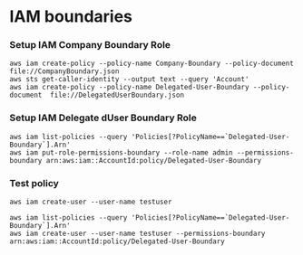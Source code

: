 # IAM boundaries

### Setup IAM Company Boundary Role 

```
aws iam create-policy --policy-name Company-Boundary --policy-document file://CompanyBoundary.json
aws sts get-caller-identity --output text --query 'Account'
aws iam create-policy --policy-name Delegated-User-Boundary --policy-document  file://DelegatedUserBoundary.json
```

### Setup IAM Delegate dUser Boundary Role 

```
aws iam list-policies --query 'Policies[?PolicyName==`Delegated-User-Boundary`].Arn'
aws iam put-role-permissions-boundary --role-name admin --permissions-boundary arn:aws:iam::AccountId:policy/Delegated-User-Boundary
```

### Test policy

```
aws iam create-user --user-name testuser
```

```
aws iam list-policies --query 'Policies[?PolicyName==`Delegated-User-Boundary`].Arn'
aws iam create-user --user-name testuser --permissions-boundary arn:aws:iam::AccountId:policy/Delegated-User-Boundary
```